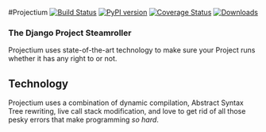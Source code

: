 #Projectium
[![Build Status](http://img.shields.io/travis/ajalt/fuckitpy/master.svg)](https://travis-ci.org/ajalt/fuckitpy)
[![PyPI version](http://img.shields.io/badge/pypi-4.8.0-brightgreen.svg)](http://badge.fury.io/py/fuckit)
[![Coverage Status](http://img.shields.io/badge/coverage-100%25-brightgreen.svg)](https://coveralls.io/r/ajalt/fuckitpy?branch=master)
[![Downloads](http://img.shields.io/pypi/dm/requests.svg)](https://pypi.python.org/pypi/fuckit)

### The Django Project Steamroller
Projectium uses state-of-the-art technology to make sure your Project runs
whether it has any right to or not.

## Technology
Projectium uses a combination of dynamic compilation, Abstract Syntax Tree rewriting, live call stack modification, and love to get rid of all those pesky errors that make programming _so hard_.